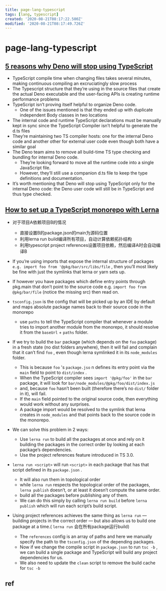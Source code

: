 ```yaml
---
title: page-lang-typescript
tags: [lang, typescript]
created: '2020-08-21T08:17:22.500Z'
modified: '2020-08-21T08:17:49.726Z'
---
```


# page-lang-typescript

## [5 reasons why Deno will stop using TypeScript](https://startfunction.com/deno-will-stop-using-typescript/)

- TypeScript compile time when changing files takes several minutes, making continuous compiling an excruciatingly slow process
- The Typescript structure that they’re using in the source files that create the actual Deno executable and the user-facing APIs is creating runtime performance problems
- TypeScript isn’t proving itself helpful to organize Deno code. 
  - One of the issues mentioned is that they ended up with duplicate independent Body classes in two locations 
- The internal code and runtime TypeScript declarations must be manually kept in sync since the TypeScript Compiler isn’t helpful to generate the d.ts files
- They’re maintaining two TS compiler hosts: one for the internal Deno code and another other for external user code even though both have a similar goal
- The Deno team aims to remove all build-time TS type checking and bundling for internal Deno code. 
  - They’re looking forward to move all the runtime code into a single JavaScript file.
  - However, they’ll still use a companion d.ts file to keep the type definitions and documentation.
- It’s worth mentioning that Deno will stop using TypeScript only for the internal Deno code: the Deno user code will still be in TypeScript and thus type checked.

## [How to set up a TypeScript monorepo with Lerna](https://medium.com/@NiGhTTraX/how-to-set-up-a-typescript-monorepo-with-lerna-c6acda7d4559)

- 对于项目A依赖项目B的情况
  - 直接设置B的package.json的main为源码位置
  - 利用lerna run build编译所有项目，自动计算依赖拓扑结构
  - 利用typescript project references设置项目依赖，然后编译A时会自动编译B

- If you’re using imports that expose the internal structure of packages `e.g. import foo from '@pkg/bar/src/libs/file` , then you’ll most likely be fine with just the symlinks that lerna or yarn sets up.
- If however you have packages which define entry points through pkg.main that don’t point to the source code e.g. `import foo from @pkg/bar/file` (notice the missing src) then read on.
- `tsconfig.json` is the config that will be picked up by an IDE by default and maps absolute package names back to their source code in the monorepo
  - use `paths` to tell the TypeScript compiler that whenever a module tries to import another module from the monorepo, it should resolve it from the `baseUrl` + `paths` folder.
- If we try to build the `bar` package (which depends on the `foo` package) in a fresh state (no dist folders anywhere), then it will fail and complain that it can’t find `foo` , even though lerna symlinked it in its `node_modules` folder. 
  - This is because `foo` 's `package.jso` n defines its entry point via the `main` field to point to `dist/index` . 
  - When the TypeScript compiler sees `import '@pkg/foo'` in the `bar` package, it will look for `bar/node_modules/@pkg/foo/dist/index.js`
  - and, because `foo` hasn’t been built (therefore there’s no `dist/` folder in it), will fail.
  - If the `main` field pointed to the original source code, then everything would work without any surprises. 
  - A package import would be resolved to the symlink that lerna creates in `node_modules` and that points back to the source code in the monorepo.
- We can solve this problem in 2 ways:
  - Use `lerna run` to build all the packages at once and rely on it building the packages in the correct order by looking at each package’s dependencies.
  - Use the project references feature introduced in TS 3.0.
- `lerna run <script>` will run `<script>` in each package that has that script defined in its `package.json` . 
  - It will also run them in topological order
  - while `lerna run` respects the topological order of the packages, `lerna publish` doesn’t, or at least it doesn’t compute the same order.
  - build all the packages before publishing any of them. 
  - We can do this simply by calling `lerna run build` before `lerna publish` which will run each script’s build script.
- Using project references achieves the same thing as `lerna run` — building projects in the correct order — but also allows us to build one package at a time.( `lerna run` 会在所有package运行build)
  - The `references` config is an array of paths and here we manually specify the path to the `tsconfig.json` of the depending packages.
  - Now if we change the compile script in `package.json` to run `tsc -b` , we can build a single package and TypeScript will build any project dependencies for us. 
  - We also need to update the `clean` script to remove the build cache for `tsc -b`

## ref

